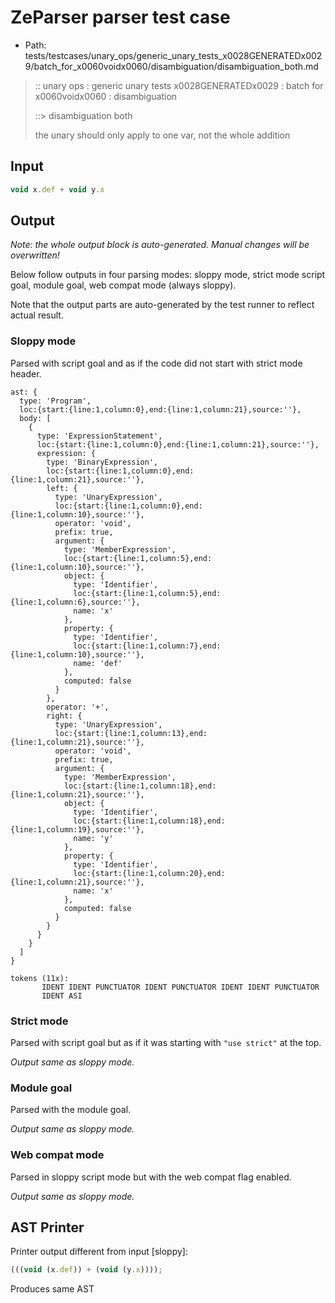 # ZeParser parser test case

- Path: tests/testcases/unary_ops/generic_unary_tests_x0028GENERATEDx0029/batch_for_x0060voidx0060/disambiguation/disambiguation_both.md

> :: unary ops : generic unary tests x0028GENERATEDx0029 : batch for x0060voidx0060 : disambiguation
>
> ::> disambiguation both
>
> the unary should only apply to one var, not the whole addition

## Input

`````js
void x.def + void y.x
`````

## Output

_Note: the whole output block is auto-generated. Manual changes will be overwritten!_

Below follow outputs in four parsing modes: sloppy mode, strict mode script goal, module goal, web compat mode (always sloppy).

Note that the output parts are auto-generated by the test runner to reflect actual result.

### Sloppy mode

Parsed with script goal and as if the code did not start with strict mode header.

`````
ast: {
  type: 'Program',
  loc:{start:{line:1,column:0},end:{line:1,column:21},source:''},
  body: [
    {
      type: 'ExpressionStatement',
      loc:{start:{line:1,column:0},end:{line:1,column:21},source:''},
      expression: {
        type: 'BinaryExpression',
        loc:{start:{line:1,column:0},end:{line:1,column:21},source:''},
        left: {
          type: 'UnaryExpression',
          loc:{start:{line:1,column:0},end:{line:1,column:10},source:''},
          operator: 'void',
          prefix: true,
          argument: {
            type: 'MemberExpression',
            loc:{start:{line:1,column:5},end:{line:1,column:10},source:''},
            object: {
              type: 'Identifier',
              loc:{start:{line:1,column:5},end:{line:1,column:6},source:''},
              name: 'x'
            },
            property: {
              type: 'Identifier',
              loc:{start:{line:1,column:7},end:{line:1,column:10},source:''},
              name: 'def'
            },
            computed: false
          }
        },
        operator: '+',
        right: {
          type: 'UnaryExpression',
          loc:{start:{line:1,column:13},end:{line:1,column:21},source:''},
          operator: 'void',
          prefix: true,
          argument: {
            type: 'MemberExpression',
            loc:{start:{line:1,column:18},end:{line:1,column:21},source:''},
            object: {
              type: 'Identifier',
              loc:{start:{line:1,column:18},end:{line:1,column:19},source:''},
              name: 'y'
            },
            property: {
              type: 'Identifier',
              loc:{start:{line:1,column:20},end:{line:1,column:21},source:''},
              name: 'x'
            },
            computed: false
          }
        }
      }
    }
  ]
}

tokens (11x):
       IDENT IDENT PUNCTUATOR IDENT PUNCTUATOR IDENT IDENT PUNCTUATOR
       IDENT ASI
`````

### Strict mode

Parsed with script goal but as if it was starting with `"use strict"` at the top.

_Output same as sloppy mode._

### Module goal

Parsed with the module goal.

_Output same as sloppy mode._

### Web compat mode

Parsed in sloppy script mode but with the web compat flag enabled.

_Output same as sloppy mode._

## AST Printer

Printer output different from input [sloppy]:

````js
(((void (x.def)) + (void (y.x))));
````

Produces same AST
